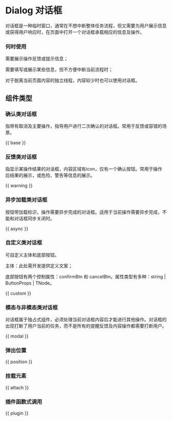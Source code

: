 # Dialog 对话框

对话框是一种临时窗口，通常在不想中断整体任务流程，但又需要为用户展示信息或获得用户响应时，在页面中打开一个对话框承载相应的信息及操作。

### 何时使用

需要展示操作反馈或提示信息；

需要填写或展示某些信息，但不方便中断当前流程时；

对于脱离当前页面内容的独立线程，内容较少时也可以使用对话框。

## 组件类型

### 确认类对话框

指带有取消及主要操作，指导用户进行二次确认的对话框。常用于反馈或容错的场景。

{{ base }}

### 反馈类对话框

指显示某操作结果的对话框，内容区域有icon，仅有一个确认按钮。常用于操作后结果的展示，或危险、警告等信息的展示。

{{ warning }}

### 异步加载类对话框

按钮带加载标识，操作需要异步完成的对话框。适用于当前操作需要异步完成，不能和对话框同步关闭时。

{{ async }}

### 自定义类对话框

可自定义主体和底部按钮。

主体：此处需开发提供定义文案；

底部按钮有两个控制属性：confirmBtn 和 cancelBtn。属性类型有多种：string | ButtonProps | TNode。

{{ custom }}

### 模态与非模态类对话框

对话框属于独占式组件，必须处理当前对话框内容后才能进行其他操作。对话框的出现打断了用户当前的任务，而不是所有的提醒反馈及内容操作都需要打断用户。

{{ modal }}

### 弹出位置

{{ position }}


### 挂载元素

{{ attach }}

### 插件函数式调用

{{ plugin }}
